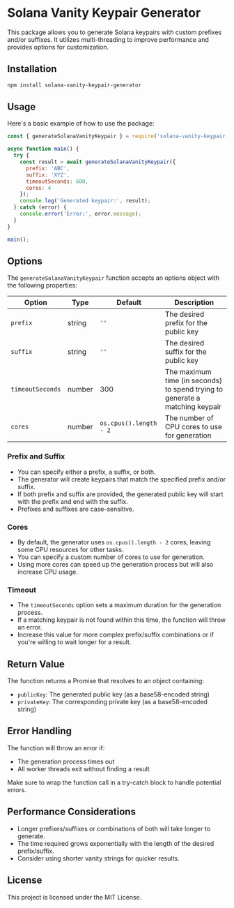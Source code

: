 # Solana Vanity Keypair Generator

This package allows you to generate Solana keypairs with custom prefixes and/or suffixes. It utilizes multi-threading to improve performance and provides options for customization.

## Installation

```bash
npm install solana-vanity-keypair-generator
```

## Usage

Here's a basic example of how to use the package:

```javascript
const { generateSolanaVanityKeypair } = require('solana-vanity-keypair-generator');

async function main() {
  try {
    const result = await generateSolanaVanityKeypair({
      prefix: 'ABC',
      suffix: 'XYZ',
      timeoutSeconds: 600,
      cores: 4
    });
    console.log('Generated keypair:', result);
  } catch (error) {
    console.error('Error:', error.message);
  }
}

main();
```

## Options

The `generateSolanaVanityKeypair` function accepts an options object with the following properties:

| Option | Type | Default | Description |
|--------|------|---------|-------------|
| `prefix` | string | `''` | The desired prefix for the public key |
| `suffix` | string | `''` | The desired suffix for the public key |
| `timeoutSeconds` | number | 300 | The maximum time (in seconds) to spend trying to generate a matching keypair |
| `cores` | number | `os.cpus().length - 2` | The number of CPU cores to use for generation |

### Prefix and Suffix

- You can specify either a prefix, a suffix, or both.
- The generator will create keypairs that match the specified prefix and/or suffix.
- If both prefix and suffix are provided, the generated public key will start with the prefix and end with the suffix.
- Prefixes and suffixes are case-sensitive.

### Cores

- By default, the generator uses `os.cpus().length - 2` cores, leaving some CPU resources for other tasks.
- You can specify a custom number of cores to use for generation.
- Using more cores can speed up the generation process but will also increase CPU usage.

### Timeout

- The `timeoutSeconds` option sets a maximum duration for the generation process.
- If a matching keypair is not found within this time, the function will throw an error.
- Increase this value for more complex prefix/suffix combinations or if you're willing to wait longer for a result.

## Return Value

The function returns a Promise that resolves to an object containing:

- `publicKey`: The generated public key (as a base58-encoded string)
- `privateKey`: The corresponding private key (as a base58-encoded string)

## Error Handling

The function will throw an error if:

- The generation process times out
- All worker threads exit without finding a result

Make sure to wrap the function call in a try-catch block to handle potential errors.

## Performance Considerations

- Longer prefixes/suffixes or combinations of both will take longer to generate.
- The time required grows exponentially with the length of the desired prefix/suffix.
- Consider using shorter vanity strings for quicker results.

## License

This project is licensed under the MIT License.
